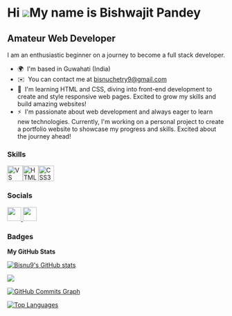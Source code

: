 Hi ![](https://user-images.githubusercontent.com/18350557/176309783-0785949b-9127-417c-8b55-ab5a4333674e.gif)My name is Bishwajit Pandey
========================================================================================================================================

Amateur Web Developer
---------------------

I am an enthusiastic beginner on a journey to become a full stack developer.

* 🌍  I'm based in Guwahati (India)
* ✉️  You can contact me at [bisnuchetry9@gmail.com](mailto:bisnuchetry9@gmail.com)
* 🧠  I'm learning HTML and CSS, diving into front-end development to create and style responsive web pages. Excited to grow my skills and build amazing websites!
* ⚡  I'm passionate about web development and always eager to learn new technologies. Currently, I'm working on a personal project to create a portfolio website to showcase my progress and skills. Excited about the journey ahead!

### Skills


<p align="left">
<a href="https://code.visualstudio.com/" target="_blank" rel="noreferrer"><img src="https://raw.githubusercontent.com/danielcranney/readme-generator/main/public/icons/skills/visualstudiocode.svg" width="36" height="36" alt="VS Code" /></a><a href="https://developer.mozilla.org/en-US/docs/Glossary/HTML5" target="_blank" rel="noreferrer"><img src="https://raw.githubusercontent.com/danielcranney/readme-generator/main/public/icons/skills/html5-colored.svg" width="36" height="36" alt="HTML5" /></a><a href="https://www.w3.org/TR/CSS/#css" target="_blank" rel="noreferrer"><img src="https://raw.githubusercontent.com/danielcranney/readme-generator/main/public/icons/skills/css3-colored.svg" width="36" height="36" alt="CSS3" /></a>
</p>


### Socials

<p align="left"> <a href="https://www.github.com/Bisnu9" target="_blank" rel="noreferrer"> <picture> <source media="(prefers-color-scheme: dark)" srcset="https://raw.githubusercontent.com/danielcranney/readme-generator/main/public/icons/socials/github-dark.svg" /> <source media="(prefers-color-scheme: light)" srcset="https://raw.githubusercontent.com/danielcranney/readme-generator/main/public/icons/socials/github.svg" /> <img src="https://raw.githubusercontent.com/danielcranney/readme-generator/main/public/icons/socials/github.svg" width="32" height="32" /> </picture> </a> <a href="https://www.linkedin.com/in/bishwajit-pandey-a0810a31b/" target="_blank" rel="noreferrer"> <picture> <source media="(prefers-color-scheme: dark)" srcset="https://raw.githubusercontent.com/danielcranney/readme-generator/main/public/icons/socials/linkedin-dark.svg" /> <source media="(prefers-color-scheme: light)" srcset="https://raw.githubusercontent.com/danielcranney/readme-generator/main/public/icons/socials/linkedin.svg" /> <img src="https://raw.githubusercontent.com/danielcranney/readme-generator/main/public/icons/socials/linkedin.svg" width="32" height="32" /> </picture> </a></p>

### Badges

<b>My GitHub Stats</b>

<a href="http://www.github.com/Bisnu9"><img src="https://github-readme-stats.vercel.app/api?username=Bisnu9&show_icons=true&hide=&count_private=true&title_color=facc15&text_color=ffffff&icon_color=10b981&bg_color=1e3a8a&hide_border=true&show_icons=true" alt="Bisnu9's GitHub stats" /></a>

<a href="http://www.github.com/Bisnu9"><img src="https://github-readme-streak-stats.herokuapp.com/?user=Bisnu9&stroke=ffffff&background=1e3a8a&ring=facc15&fire=facc15&currStreakNum=ffffff&currStreakLabel=facc15&sideNums=ffffff&sideLabels=ffffff&dates=ffffff&hide_border=true" /></a>

<a href="http://www.github.com/Bisnu9"><img src="https://github-readme-activity-graph.cyclic.app/graph?username=Bisnu9&bg_color=1e3a8a&color=ffffff&line=10b981&point=ffffff&area_color=1e3a8a&area=true&hide_border=true&custom_title=GitHub%20Commits%20Graph" alt="GitHub Commits Graph" /></a>

<a href="https://github.com/Bisnu9" align="left"><img src="https://github-readme-stats.vercel.app/api/top-langs/?username=Bisnu9&langs_count=10&title_color=facc15&text_color=ffffff&icon_color=10b981&bg_color=1e3a8a&hide_border=true&locale=en&custom_title=Top%20%Languages" alt="Top Languages" /></a>
